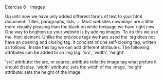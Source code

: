 Exercise 8 - Images

Up until now we have only added different forms of text to your html document. Titles, paragraphs, lists, ...
Most websites nowadays are a little more visually pleasing than the black on white textpage we have right now.
One way to brighten up your website is by adding images. To do this we use the <img> html element. 
Unlike the previous tags we have used the <img> tag does not have an opening and closing tag. It concists of one self-closing tag, written as follows:
<img   />
Inside this tag we can add different attributes. The following attributes can be added to an img tag: 'src', 'width', 'height'.

'src' attribute: the src, or source, attribute tells the image tag what picture it should display.
'width' attribute: sets the width of the image.
'height' attribute: sets the height of the image.

